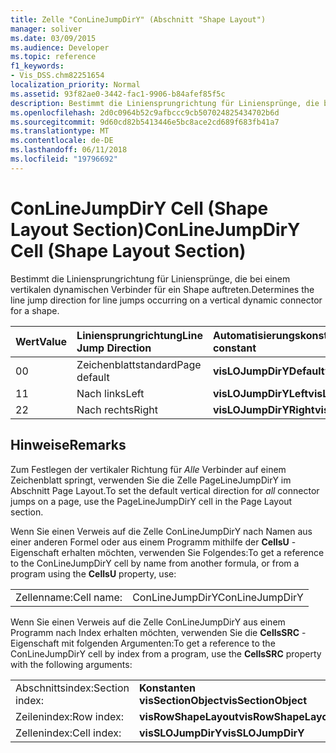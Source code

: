 ```yaml
---
title: Zelle "ConLineJumpDirY" (Abschnitt "Shape Layout")
manager: soliver
ms.date: 03/09/2015
ms.audience: Developer
ms.topic: reference
f1_keywords:
- Vis_DSS.chm82251654
localization_priority: Normal
ms.assetid: 93f82ae0-3442-fac1-9906-b84afef85f5c
description: Bestimmt die Liniensprungrichtung für Liniensprünge, die bei einem vertikalen dynamischen Verbinder für ein Shape auftreten.
ms.openlocfilehash: 2d0c0964b52c9afbccc9cb507024825434702b6d
ms.sourcegitcommit: 9d60cd82b5413446e5bc8ace2cd689f683fb41a7
ms.translationtype: MT
ms.contentlocale: de-DE
ms.lasthandoff: 06/11/2018
ms.locfileid: "19796692"
---
```

# <a name="conlinejumpdiry-cell-shape-layout-section"></a><span data-ttu-id="02868-103">ConLineJumpDirY Cell (Shape Layout Section)</span><span class="sxs-lookup"><span data-stu-id="02868-103">ConLineJumpDirY Cell (Shape Layout Section)</span></span>

<span data-ttu-id="02868-104">Bestimmt die Liniensprungrichtung für Liniensprünge, die bei einem vertikalen dynamischen Verbinder für ein Shape auftreten.</span><span class="sxs-lookup"><span data-stu-id="02868-104">Determines the line jump direction for line jumps occurring on a vertical dynamic connector for a shape.</span></span>
  
|<span data-ttu-id="02868-105">**Wert**</span><span class="sxs-lookup"><span data-stu-id="02868-105">**Value**</span></span>|<span data-ttu-id="02868-106">**Liniensprungrichtung**</span><span class="sxs-lookup"><span data-stu-id="02868-106">**Line Jump Direction**</span></span>|<span data-ttu-id="02868-107">**Automatisierungskonstante**</span><span class="sxs-lookup"><span data-stu-id="02868-107">**Automation constant**</span></span>|
|:-----|:-----|:-----|
| <span data-ttu-id="02868-108">0</span><span class="sxs-lookup"><span data-stu-id="02868-108">0</span></span>  <br/> | <span data-ttu-id="02868-109">Zeichenblattstandard</span><span class="sxs-lookup"><span data-stu-id="02868-109">Page default</span></span>  <br/> |<span data-ttu-id="02868-110">**visLOJumpDirYDefault**</span><span class="sxs-lookup"><span data-stu-id="02868-110">**visLOJumpDirYDefault**</span></span> <br/> |
| <span data-ttu-id="02868-111">1</span><span class="sxs-lookup"><span data-stu-id="02868-111">1</span></span>  <br/> | <span data-ttu-id="02868-112">Nach links</span><span class="sxs-lookup"><span data-stu-id="02868-112">Left</span></span>  <br/> |<span data-ttu-id="02868-113">**visLOJumpDirYLeft**</span><span class="sxs-lookup"><span data-stu-id="02868-113">**visLOJumpDirYLeft**</span></span> <br/> |
| <span data-ttu-id="02868-114">2</span><span class="sxs-lookup"><span data-stu-id="02868-114">2</span></span>  <br/> | <span data-ttu-id="02868-115">Nach rechts</span><span class="sxs-lookup"><span data-stu-id="02868-115">Right</span></span>  <br/> |<span data-ttu-id="02868-116">**visLOJumpDirYRight**</span><span class="sxs-lookup"><span data-stu-id="02868-116">**visLOJumpDirYRight**</span></span> <br/> |
   
## <a name="remarks"></a><span data-ttu-id="02868-117">Hinweise</span><span class="sxs-lookup"><span data-stu-id="02868-117">Remarks</span></span>

<span data-ttu-id="02868-118">Zum Festlegen der vertikaler Richtung für *Alle* Verbinder auf einem Zeichenblatt springt, verwenden Sie die Zelle PageLineJumpDirY im Abschnitt Page Layout.</span><span class="sxs-lookup"><span data-stu-id="02868-118">To set the default vertical direction for  *all*  connector jumps on a page, use the PageLineJumpDirY cell in the Page Layout section.</span></span> 
  
<span data-ttu-id="02868-119">Wenn Sie einen Verweis auf die Zelle ConLineJumpDirY nach Namen aus einer anderen Formel oder aus einem Programm mithilfe der **CellsU** -Eigenschaft erhalten möchten, verwenden Sie Folgendes:</span><span class="sxs-lookup"><span data-stu-id="02868-119">To get a reference to the ConLineJumpDirY cell by name from another formula, or from a program using the **CellsU** property, use:</span></span> 
  
|||
|:-----|:-----|
| <span data-ttu-id="02868-120">Zellenname:</span><span class="sxs-lookup"><span data-stu-id="02868-120">Cell name:</span></span>  <br/> | <span data-ttu-id="02868-121">ConLineJumpDirY</span><span class="sxs-lookup"><span data-stu-id="02868-121">ConLineJumpDirY</span></span>  <br/> |
   
<span data-ttu-id="02868-122">Wenn Sie einen Verweis auf die Zelle ConLineJumpDirY aus einem Programm nach Index erhalten möchten, verwenden Sie die **CellsSRC** -Eigenschaft mit folgenden Argumenten:</span><span class="sxs-lookup"><span data-stu-id="02868-122">To get a reference to the ConLineJumpDirY cell by index from a program, use the **CellsSRC** property with the following arguments:</span></span> 
  
|||
|:-----|:-----|
| <span data-ttu-id="02868-123">Abschnittsindex:</span><span class="sxs-lookup"><span data-stu-id="02868-123">Section index:</span></span>  <br/> |<span data-ttu-id="02868-124">**Konstanten visSectionObject**</span><span class="sxs-lookup"><span data-stu-id="02868-124">**visSectionObject**</span></span> <br/> |
| <span data-ttu-id="02868-125">Zeilenindex:</span><span class="sxs-lookup"><span data-stu-id="02868-125">Row index:</span></span>  <br/> |<span data-ttu-id="02868-126">**visRowShapeLayout**</span><span class="sxs-lookup"><span data-stu-id="02868-126">**visRowShapeLayout**</span></span> <br/> |
| <span data-ttu-id="02868-127">Zellenindex:</span><span class="sxs-lookup"><span data-stu-id="02868-127">Cell index:</span></span>  <br/> |<span data-ttu-id="02868-128">**visSLOJumpDirY**</span><span class="sxs-lookup"><span data-stu-id="02868-128">**visSLOJumpDirY**</span></span> <br/> |
   


